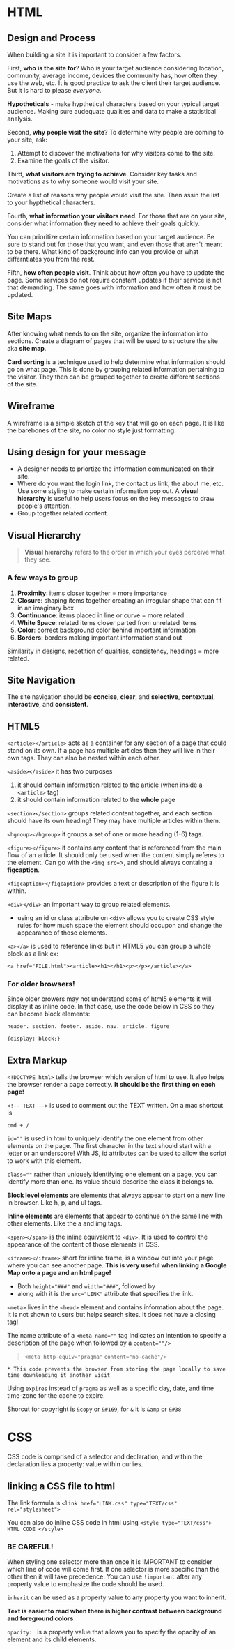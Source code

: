 # HTML
## Design and Process

When building a site it is important to consider a few factors. 

First, **who is the site for**? Who is your target audience considering location, community, average income, devices the community has, how often they use the web, etc. It is good practice to ask the client their target audience. But it is hard to please *everyone*. 

**Hypotheticals** - make hypthetical characters based on your typical target audience. Making sure audequate qualities and data to make a statistical analysis. 

Second, **why people visit the site**? To determine why people are coming to your site, ask:

1. Attempt to discover the motivations for why visitors come to the site. 
1. Examine the goals of the visitor. 

Third, **what visitors are trying to achieve**. Consider key tasks and motivations as to why someone would visit your site. 

Create a list of reasons why people would visit the site. Then assin the list to your hypthetical characters. 

Fourth, **what information your visitors need**. For those that are on your site, consider what information they need to achieve their goals quickly. 

You can prioritize certain information based on your target audience. Be sure to stand out for those that you want, and even those that aren't meant to be there. What kind of background info can you provide or what differntiates you from the rest. 

Fifth, **how often people visit**. Think about how often you have to update the page. Some services do not require constant updates if their service is not that demanding. The same goes with information and how often it must be updated. 

## Site Maps

After knowing what needs to on the site, organize the information into sections. Create a diagram of pages that will be used to structure the site aka **site map**. 

**Card sorting** is a technique used to help determine what information should go on what page. This is done by grouping related information pertaining to the visitor. They then can be grouped together to create different sections of the site. 

## Wireframe
A wireframe is a simple sketch of the key  that will go on each page. It is like the barebones of the site, no color no style just formatting. 

## Using design for your message

+ A designer needs to priortize the information communicated on their site. 
+ Where do you want the login link, the contact us link, the about me, etc. Use some styling to make certain information pop out. A **visual hierarchy** is useful to help users focus on the key messages to draw people's attention. 
+ Group together related content.

## Visual Hierarchy

>**Visual hierarchy** refers to the order in which your eyes perceive what they see.

### A few ways to group
1. **Proximity**: items closer together = more importance
1. **Closure**: shaping items together creating an irregular shape that can fit in an imaginary box
1. **Continuance**: items placed in line or curve = more related
1. **White Space**: related items closer parted from unrelated items
1. **Color**: correct background color behind important information
1. **Borders**: borders making important information stand out 

Similarity in designs, repetition of qualities, consistency, headings = more related. 

## Site Navigation
The site navigation should be **concise**, **clear**, and **selective**, **contextual**, **interactive**, and **consistent**. 

## HTML5
```<article></article>``` acts as a container for any section of a page that could stand on its own. If a page has multiple articles then they will live in their own tags. They can also be nested within each other. 

```<aside></aside>``` it has two purposes
1. it should contain information related to the article (when inside a ```<article>``` tag) 
1. it should contain information related to the **whole** page

```<section></section>``` groups related content together, and each section should have its own heading! They may have multiple articles within them. 

```<hgroup></hgroup>``` it groups a set of one or more heading (1-6) tags. 

```<figure></figure>``` it contains any content that is referenced from the main flow of an article. It should only be used when the content simply referes to the element. Can go with the ```<img src=```>, and should always containg a **figcaption**.

```<figcaption></figcaption>``` provides a text or description of the figure it is within. 

```<div></div>``` an important way to group related elements. 

+ using an id or class attribute on ```<div>``` allows you to create CSS style rules for how much space the element should occupon and change the appearance of those elements.

```<a></a>``` is used to reference links but in HTML5 you can group a whole block as a link ex: 

```<a href="FILE.html"><article><h1></h1><p></p></article></a>```

### For older browsers!
Since older browers may not understand some of html5 elements it will display it as inline code. In that case, use the code below in CSS so they can become block elements:

```header. section. footer. aside. nav. article. figure```

```{display: block;}```

## Extra Markup

```<!DOCTYPE html>``` tells the browser which version of html to use. It also helps the browser render a page correctly. **It should be the first thing on each page!**

```<!-- TEXT -->``` is used to comment out the TEXT written. On a mac shortcut is 

```cmd + /```

```id=""``` is used in html to uniquely identify the one element from other elements on the page. The first character in the text should start with a letter or an underscore! With JS, id attributes can be used to allow the script to work with this element. 

```class=""``` rather than uniquely identifying one element on a page, you can identify more than one. Its value should describe the class it belongs to. 

**Block level elements** are elements that always appear to start on a new line in browser. Like h, p, and ul tags. 

**Inline elements** are elements that appear to continue on the same line with other elements. Like the a and img tags.

```<span></span>``` is the inline equivalent to ```<div>```. It is used to control the appearance of the content of those elements in CSS. 

```<iframe></iframe>``` short for inline frame, is a window cut into your page where you can see another page. **This is very useful when linking a Google Map onto a page and an html page!**
+ Both ```height="###"``` and ```width="###"```, followed by
+ along with it is the ```src="LINK"``` attribute that specifies the link.

```<meta>``` lives in the ```<head>``` element and contains information about the page. It is not shown to users but helps search sites. It does not have a closing tag!

The name attribute of a ```<meta name=""``` tag indicates an intention to specify a description of the page when followed by a ```content=""/>```

> ```<meta http-equiv="pragma"```
>      ```content="no-cache"/>```
    
    * This code prevents the browser from storing the page locally to save time downloading it another visit 

Using ```expires``` instead of ```pragma``` as well as a specific day, date, and time time-zone for the cache to expire. 

Shorcut for copyright is ```&copy``` or ```&#169```, for ```&``` it is ```&amp``` or ```&#38```

# CSS

CSS code is comprised of a selector and declaration, and within the declaration lies a property: value within curlies. 

## linking a CSS file to html
The link formula is ```<link href="LINK.css" type="TEXT/css" rel="stylesheet">```

You can also do inline CSS code in html using
```<style type="TEXT/css"> HTML CODE </style>```

### BE CAREFUL! 
When styling one selector more than once it is IMPORTANT to consider which line of code will come first. If one selector is more specific than the other then it will take precedence. You can use ```!important``` after any property value to emphasize the code should be used. 

```inherit``` can be used as a property value to any property you want to inherit. 

**Text is easier to read when there is higher contrast between background and foreground colors**

```opacity: ``` is a property value that allows you to specify the opacity of an element and its child elements. 